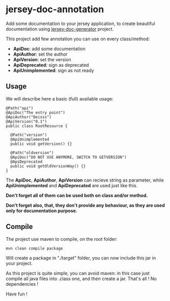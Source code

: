 jersey-doc-annotation
=====================

Add some documentation to your jersey application, to create beautiful documentation using
[jersey-doc-generator](https://github.com/Deisss/jersey-doc-generator) project.

This project add few annotation you can use on every class/method:
  * **ApiDoc**: add some documentation
  * **ApiAuthor**: set the author
  * **ApiVersion**: set the version
  * **ApiDeprecated**: sign as deprecated
  * **ApiUnimplemented**: sign as not ready


Usage
-----
We will describe here a basic (full) available usage:

    @Path("api")
    @ApiDoc("The entry point")
    @ApiAuthor("Deisss")
    @ApiVersion("0.1")
    public class RootResource {

      @Path("version")
      @ApiUnimplemented
      public void getVersion() {}

      @Path("oldversion")
      @ApiDoc("DO NOT USE ANYMORE, SWITCH TO GETVERSION")
      @ApiDeprecated
      public void getOldVersionWay() {}
    }


The **ApiDoc**, **ApiAuthor**, **ApiVersion** can recieve string as parameter, while **ApiUnimplemented** and 
**ApiDeprecated** are used just like this.

__Don't forget all of them can be used both on class and/or method.__

__Don't forget also, that, they don't provide any behaviour, as they are used only for documentation purpose.__


Compile
-------
The project use maven to compile, on the root folder:

    mvn clean compile package

Will create a package in "./target" folder, you can now include this jar in your project.

As this project is quite simple, you can avoid maven: in this case just compile all java files into .class one,
and then create a jar. That's all ! No dependencies !


Have fun !
